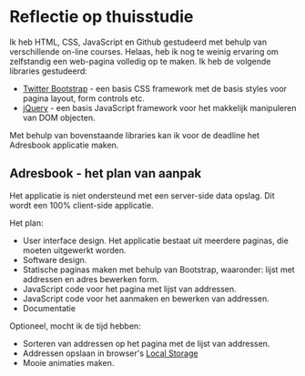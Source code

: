# Reflectie op thuisstudie
Ik heb HTML, CSS, JavaScript en Github gestudeerd met behulp van verschillende on-line courses.
Helaas, heb ik nog te weinig ervaring om zelfstandig een web-pagina volledig op te maken.
Ik heb de volgende libraries gestudeerd:
 * [Twitter Bootstrap](https://getbootstrap.com) - een basis CSS framework met de basis styles voor pagina layout, form controls etc.
 * [jQuery](http://jquery.com) - een basis JavaScript framework voor het makkelijk manipuleren van DOM objecten.

Met behulp van bovenstaande libraries kan ik voor de deadline het Adresbook applicatie maken.

## Adresbook - het plan van aanpak
Het applicatie is niet ondersteund met een server-side data opslag.
Dit wordt een 100% client-side applicatie.

Het plan:
  * User interface design. Het applicatie bestaat uit meerdere paginas, die moeten uitgewerkt worden.
  * Software design.
  * Statische paginas maken met behulp van Bootstrap, waaronder: lijst met addressen en adres bewerken form.
  * JavaScript code voor het pagina met lijst van addressen.
  * JavaScript code voor het aanmaken en bewerken van addressen.
  * Documentatie

Optioneel, mocht ik de tijd hebben:
  * Sorteren van addressen op het pagina met de lijst van addressen.
  * Addressen opslaan in browser's [Local Storage](https://www.w3schools.com/html/html5_webstorage.asp)
  * Mooie animaties maken.

